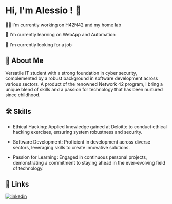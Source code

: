 # Hi, I'm Alessio ! 👋

👩‍💻 I'm currently working on H42N42 and my home lab

🧠 I'm currently learning on WebApp and Automation

🤔 I'm currently looking for a job

## 🚀 About Me
Versatile IT student with a strong foundation in cyber security, complemented by a robust background in software development across various sectors. A product of the renowned Network 42 program, I bring a unique blend of skills and a passion for technology that has been nurtured since childhood.

## 🛠 Skills
- Ethical Hacking: Applied knowledge gained at Deloitte to conduct ethical hacking exercises, ensuring system robustness and security.

- Software Development: Proficient in development across diverse sectors, leveraging skills to create innovative solutions.

- Passion for Learning: Engaged in continuous personal projects, demonstrating a commitment to staying ahead in the ever-evolving field of technology.

## 🔗 Links

[![linkedin](https://img.shields.io/badge/linkedin-0A66C2?style=for-the-badge&logo=linkedin&logoColor=white)](https://www.linkedin.com/in/glorioso-alessio)


